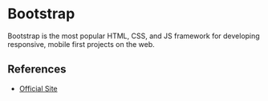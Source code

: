 # Bootstrap

Bootstrap is the most popular HTML, CSS, and JS framework for developing
responsive, mobile first projects on the web.

## References

*   [Official Site](http://getbootstrap.com/)
